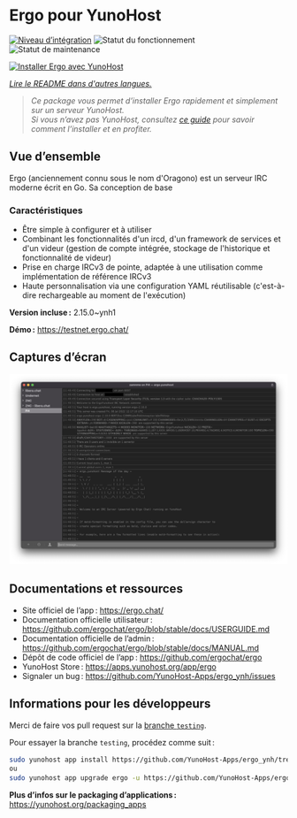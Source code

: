 <!--
Nota bene : ce README est automatiquement généré par <https://github.com/YunoHost/apps/tree/master/tools/readme_generator>
Il NE doit PAS être modifié à la main.
-->

# Ergo pour YunoHost

[![Niveau d’intégration](https://apps.yunohost.org/badge/integration/ergo)](https://ci-apps.yunohost.org/ci/apps/ergo/)
![Statut du fonctionnement](https://apps.yunohost.org/badge/state/ergo)
![Statut de maintenance](https://apps.yunohost.org/badge/maintained/ergo)

[![Installer Ergo avec YunoHost](https://install-app.yunohost.org/install-with-yunohost.svg)](https://install-app.yunohost.org/?app=ergo)

*[Lire le README dans d'autres langues.](./ALL_README.md)*

> *Ce package vous permet d’installer Ergo rapidement et simplement sur un serveur YunoHost.*  
> *Si vous n’avez pas YunoHost, consultez [ce guide](https://yunohost.org/install) pour savoir comment l’installer et en profiter.*

## Vue d’ensemble

Ergo (anciennement connu sous le nom d'Oragono) est un serveur IRC moderne écrit en Go. Sa conception de base

### Caractéristiques

- Être simple à configurer et à utiliser
- Combinant les fonctionnalités d'un ircd, d'un framework de services et d'un videur (gestion de compte intégrée, stockage de l'historique et fonctionnalité de videur)
- Prise en charge IRCv3 de pointe, adaptée à une utilisation comme implémentation de référence IRCv3
- Haute personnalisation via une configuration YAML réutilisable (c'est-à-dire rechargeable au moment de l'exécution)


**Version incluse :** 2.15.0~ynh1

**Démo :** <https://testnet.ergo.chat/>

## Captures d’écran

![Capture d’écran de Ergo](./doc/screenshots/textual.jpg)

## Documentations et ressources

- Site officiel de l’app : <https://ergo.chat/>
- Documentation officielle utilisateur : <https://github.com/ergochat/ergo/blob/stable/docs/USERGUIDE.md>
- Documentation officielle de l’admin : <https://github.com/ergochat/ergo/blob/stable/docs/MANUAL.md>
- Dépôt de code officiel de l’app : <https://github.com/ergochat/ergo>
- YunoHost Store : <https://apps.yunohost.org/app/ergo>
- Signaler un bug : <https://github.com/YunoHost-Apps/ergo_ynh/issues>

## Informations pour les développeurs

Merci de faire vos pull request sur la [branche `testing`](https://github.com/YunoHost-Apps/ergo_ynh/tree/testing).

Pour essayer la branche `testing`, procédez comme suit :

```bash
sudo yunohost app install https://github.com/YunoHost-Apps/ergo_ynh/tree/testing --debug
ou
sudo yunohost app upgrade ergo -u https://github.com/YunoHost-Apps/ergo_ynh/tree/testing --debug
```

**Plus d’infos sur le packaging d’applications :** <https://yunohost.org/packaging_apps>
